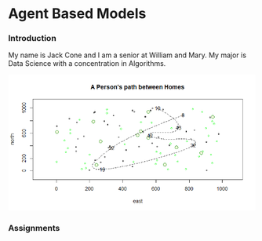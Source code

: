 # Agent Based Models 

### Introduction

My name is Jack Cone and I am a senior at William and Mary. My major is Data Science with a concentration in Algorithms. 

![](Path%20Between%20Homes.png)
### Assignments 


